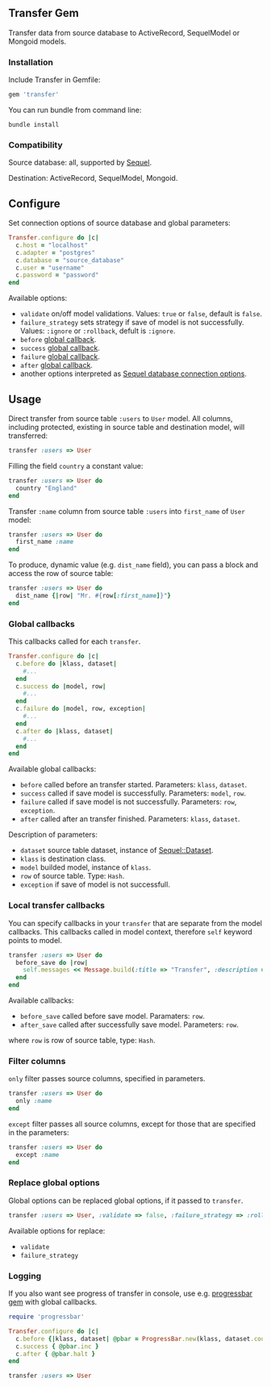 ## Transfer Gem
Transfer data from source database to ActiveRecord, SequelModel or Mongoid models.

### Installation
Include Transfer in Gemfile:

```ruby
gem 'transfer'
```

You can run bundle from command line:

```console
bundle install
```


### Compatibility
Source database: all, supported by [Sequel](http://sequel.rubyforge.org/documentation.html).

Destination: ActiveRecord, SequelModel, Mongoid.


## Configure
Set connection options of source database and global parameters:

```ruby
Transfer.configure do |c|
  c.host = "localhost"
  c.adapter = "postgres"
  c.database = "source_database"
  c.user = "username"
  c.password = "password"
end
```

Available options:

* `validate` on/off model validations. Values: `true` or `false`, default is `false`.
* `failure_strategy` sets strategy if save of model is not successfully. Values: `:ignore` or `:rollback`, defult is `:ignore`.
* `before` [global callback](#global_callbacks).
* `success` [global callback](#global_callbacks).
* `failure` [global callback](#global_callbacks).
* `after` [global callback](#global_callbacks).
* another options interpreted as [Sequel database connection options](http://sequel.rubyforge.org/rdoc/files/doc/opening_databases_rdoc.html).


## Usage
Direct transfer from source table `:users` to `User` model. All columns, including protected, existing in source table and destination model, will transferred:

```ruby
transfer :users => User
```

Filling the field `country` a constant value:

```ruby
transfer :users => User do
  country "England"
end
```
Transfer `:name` column from source table `:users` into `first_name` of `User` model:

```ruby
transfer :users => User do
  first_name :name
end
```
To produce, dynamic value (e.g. `dist_name` field), you can pass a block and access the row of source table:

```ruby
transfer :users => User do
  dist_name {|row| "Mr. #{row[:first_name]}"}
end
```

### Global callbacks <a name="global_callbacks"/>
This callbacks called for each `transfer`.

```ruby
Transfer.configure do |c|
  c.before do |klass, dataset|
    #...
  end
  c.success do |model, row|
    #...
  end
  c.failure do |model, row, exception|
    #...
  end
  c.after do |klass, dataset|
    #...
  end
end
```
Available global callbacks:

* `before` called before an transfer started. Parameters: `klass`, `dataset`.
* `success` called if save model is successfully. Parameters: `model`, `row`.
* `failure` called if save model is not successfully. Parameters: `row`, `exception`.
* `after` called after an transfer finished. Parameters: `klass`, `dataset`.

Description of parameters:

* `dataset` source table dataset, instance of [Sequel::Dataset](http://sequel.rubyforge.org/rdoc/classes/Sequel/Dataset.html).
* `klass` is destination class.
* `model` builded model, instance of `klass`.
* `row` of source table. Type: `Hash`.
* `exception` if save of model is not successfull.


### Local transfer callbacks
You can specify callbacks in your `transfer` that are separate from the model callbacks. This callbacks called in model context, therefore `self` keyword points to model.

```ruby
transfer :users => User do
  before_save do |row|
    self.messages << Message.build(:title => "Transfer", :description => "Welcome to new site, #{row[:fname]}!")
  end
end
```
Available callbacks:

* `before_save` called before save model. Paramaters: `row`.
* `after_save` called after successfully save model. Parameters: `row`.

where `row` is row of source table, type: `Hash`.


### Filter columns
`only` filter passes source columns, specified in parameters.

```ruby
transfer :users => User do
  only :name
end
```
`except` filter passes all source columns, except for those that are specified in the parameters:

```ruby
transfer :users => User do
  except :name
end
```


### Replace global options
Global options can be replaced global options, if it passed to `transfer`.

```ruby
transfer :users => User, :validate => false, :failure_strategy => :rollback
```
Available options for replace:

* `validate`
* `failure_strategy`


### Logging
If you also want see progress of transfer in console, use e.g. [progressbar gem](https://github.com/peleteiro/progressbar) with global callbacks.

```ruby
require 'progressbar'

Transfer.configure do |c|
  c.before {|klass, dataset| @pbar = ProgressBar.new(klass, dataset.count) }
  c.success { @pbar.inc }
  c.after { @pbar.halt }
end

transfer :users => User
```
